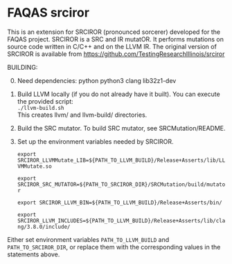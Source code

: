 # FAQAS srciror
This is an extension for SRCIROR (pronounced sorcerer) developed for the FAQAS project.
SRCIROR is a SRC and IR mutatOR. It performs mutations on source code written in C/C++ and on the LLVM IR.
The original version of SRCIROR is available from https://github.com/TestingResearchIllinois/srciror

BUILDING:

  0. Need dependencies:
        python
        python3
        clang
        lib32z1-dev

  1. Build LLVM locally (if you do not already have it built). You can execute the provided script:  
        `./llvm-build.sh`  
    This creates llvm/ and llvm-build/ directories.

  2. Build the SRC mutator. To build SRC mutator, see SRCMutation/README.

  5. Set up the environment variables needed by SRCIROR.
  
        `export SRCIROR_LLVMMutate_LIB=${PATH_TO_LLVM_BUILD}/Release+Asserts/lib/LLVMMutate.so`

        `export SRCIROR_SRC_MUTATOR=${PATH_TO_SRCIROR_DIR}/SRCMutation/build/mutator`

        `export SRCIROR_LLVM_BIN=${PATH_TO_LLVM_BUILD}/Release+Asserts/bin/`

        `export SRCIROR_LLVM_INCLUDES=${PATH_TO_LLVM_BUILD}/Release+Asserts/lib/clang/3.8.0/include/`

  Either set environment variables `PATH_TO_LLVM_BUILD` and `PATH_TO_SRCIROR_DIR`,
  or replace them with the corresponding values in the statements above.

